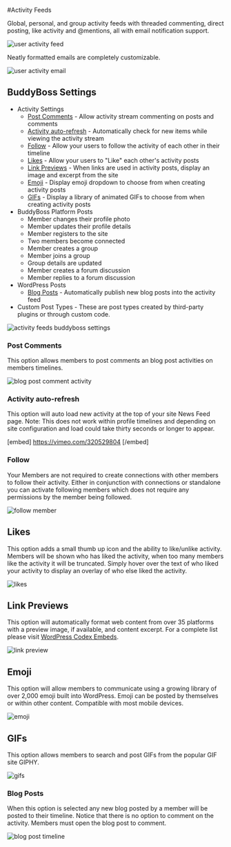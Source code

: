 #Activity Feeds

Global, personal, and group activity feeds with threaded commenting, direct posting, like activity and @mentions, all with email notification support.

![user activity feed](https://www.dropbox.com/s/qrsej579wcqrsq4/activityfeed1-1024x818.jpg?raw=1)

Neatly formatted emails are completely customizable.

![user activity email](https://www.dropbox.com/s/qwa7usunbwr49ao/activityfeed2.jpg?raw=1)

BuddyBoss Settings<a name="buddyboss-settings"></a>
------------------

*   Activity Settings
    *   [Post Comments](#post-comments) - Allow activity stream commenting on posts and comments
    *   [Activity auto-refresh](#activity-auto-refresh) - Automatically check for new items while viewing the activity stream
    *   [Follow](#follow) - Allow your users to follow the activity of each other in their timeline
    *   [Likes](#likes) - Allow your users to "Like" each other's activity posts
    *   [Link Previews](#link-previews) - When links are used in activity posts, display an image and excerpt from the site
    *   [Emoji](#emoji) - Display emoji dropdown to choose from when creating activity posts
    *   [GIFs](#gifs) \- Display a library of animated GIFs to choose from when creating activity posts
*   BuddyBoss Platform Posts
    *   Member changes their profile photo
    *   Member updates their profile details
    *   Member registers to the site
    *   Two members become connected
    *   Member creates a group
    *   Member joins a group
    *   Group details are updated
    *   Member creates a forum discussion
    *   Member replies to a forum discussion
*   WordPress Posts
    *   [Blog Posts](https://www.buddyboss.com/resources/wp-admin/post.php?post=74&action=edit#blog-posts) - Automatically publish new blog posts into the activity feed
*   Custom Post Types - These are post types created by third-party plugins or through custom code.

![activity feeds buddyboss settings](https://www.dropbox.com/s/muk2a4tpuxqc6de/activityfeedsbuddybosssettings.jpg?raw=1)

### Post Comments<a name="post-comments"></a>

This option allows members to post comments an blog post activities on members timelines.

![blog post comment activity](https://www.dropbox.com/s/s5rp0o6awyl8pof/blogpostcommentactivity.jpg?raw=1)

### Activity auto-refresh<a name="activity-auto-refresh"></a>

This option will auto load new activity at the top of your site News Feed page. Note: This does not work within profile timelines and depending on site configuration and load could take thirty seconds or longer to appear.

[embed] https://vimeo.com/320529804 [/embed]

### Follow<a name="follow"></a>

Your Members are not required to create connections with other members to follow their activity. Either in conjunction with connections or standalone you can activate following members which does not require any permissions by the member being followed.

![follow member](https://www.dropbox.com/s/cy2sqvjf9bccfyo/follow.jpg?raw=1)

Likes<a name="likes"></a>
-----

This option adds a small thumb up icon and the ability to like/unlike activity. Members will be shown who has liked the activity, when too many members like the activity it will be truncated. Simply hover over the text of who liked your activity to display an overlay of who else liked the activity.

![likes](https://www.dropbox.com/s/5rl17p06dqff1j6/likes.jpg?raw=1)

Link Previews<a name="link-previews"></a>
-------------

This option will automatically format web content from over 35 platforms with a preview image, if available, and content excerpt. For a complete list please visit [WordPress Codex Embeds](https://codex.wordpress.org/Embeds#Okay.2C_So_What_Sites_Can_I_Embed_From.3F).

![link preview](https://www.dropbox.com/s/55hal08eeyfigcn/linkpreview.jpg?raw=1)

Emoji<a name="emoji"></a>
-----

This option will allow members to communicate using a growing library of over 2,000 emoji built into WordPress. Emoji can be posted by themselves or within other content. Compatible with most mobile devices.

![emoji](https://www.dropbox.com/s/hmj0sir1kra5d4k/emoji.jpg?raw=1)

GIFs<a name="gifs"></a>
----

This option allows members to search and post GIFs from the popular GIF site GIPHY.

![gifs](https://www.dropbox.com/s/jwe5u56i5raye35/image-1.jpeg?raw=1)

### Blog Posts<a name="blog-posts"></a>

When this option is selected any new blog posted by a member will be posted to their timeline. Notice that there is no option to comment on the activity. Members must open the blog post to comment.

![blog post timeline](https://www.dropbox.com/s/r2foo10pw62hda1/blogpost.jpg?raw=1)